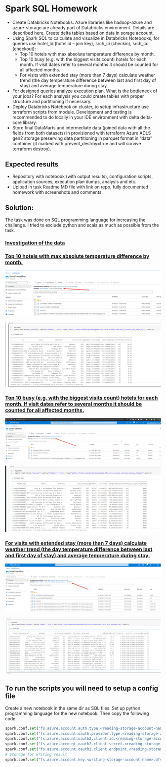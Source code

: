 # Spark SQL Homework

- Create Databricks Notebooks. Azure libraries like hadoop-azure and azure-storage are already part of Databricks environment. Details are described here. Create delta tables based on data in sorage account.
- Using Spark SQL to calculate and visualize in Databricks Notebooks, for queries use hotel_id (hotel id – join key), srch_ci (checkin), srch_co (checkout):
    - Top 10 hotels with max absolute temperature difference by month.
    - Top 10 busy (e.g. with the biggest visits count) hotels for each month. If visit dates refer to several months it should be counted for all affected months.
    - For visits with extended stay (more than 7 days) calculate weather trend (the day temperature difference between last and first day of stay) and average temperature during stay.
- For designed queries analyze execution plan. What is the bottleneck of your jobs? For each analysis you could create tables with proper structure and partitioning if necessary.
- Deploy Databricks Notebook on cluster, to setup infrastructure use terraform scripts from module. Development and testing is recommended to do locally in your IDE environment with delta delta-core library.
- Store final DataMarts and intermediate data (joined data with all the fields from both datasets) in provisioned with terraform Azure ADLS gen2 storage preserving data partitioning in parquet format in “data” container (it marked with prevent_destroy=true and will survive terraform destroy).

## Expected results
- Repository with notebook (with output results), configuration scripts, application sources, execution plan dumps, analysis and etc.
- Upload in task Readme MD file with link on repo, fully documented homework with screenshots and comments.

## Solution:
The task was done on SQL programming language for increasing the challenge. I tried to exclude python and scala as much as possible from the task.

### [Investigation of the data](./spark-sql-homework/spark-sql-hw-investigation.sql)

### [Top 10 hotels with max absolute temperature difference by month.](./spark-sql-homework/task1-top-10-hotels-max-abs-tmpr-diff.sql)

  ![result1](./img/result1.png)
  
  ![result1-2](./img/result1-2.png)
  
### [Top 10 busy (e.g. with the biggest visits count) hotels for each month. If visit dates refer to several months it should be counted for all affected months.](./spark-sql-homework/task2-top-10-busy-hotels.sql)

  ![result2](./img/result2.png)
  
  ![result2-2](./img/result2-2.png)
  
### [For visits with extended stay (more than 7 days) calculate weather trend (the day temperature difference between last and first day of stay) and average temperature during stay.](./spark-sql-homework/task3-visits-with-extended-stay.sql)

  ![result3](./img/result3.png)
  
  ![result3-2](./img/result3-2.png)
  
## To run the scripts you will need to setup a config file

Create a new notebook in the same dir as SQL files. Set up python programming language for the new notebook. Then copy the following code:
```python
spark.conf.set("fs.azure.account.auth.type.<reading-storage-account-name>.dfs.core.windows.net", "OAuth")
spark.conf.set("fs.azure.account.oauth.provider.type.<reading-storage-account-name>.dfs.core.windows.net", "org.apache.hadoop.fs.azurebfs.oauth2.ClientCredsTokenProvider")
spark.conf.set("fs.azure.account.oauth2.client.id.<reading-storage-account-name>.dfs.core.windows.net", "<application-id>")
spark.conf.set("fs.azure.account.oauth2.client.secret.<reading-storage-account-name>.dfs.core.windows.net", "<application-secret>")
spark.conf.set("fs.azure.account.oauth2.client.endpoint.<reading-storage-account-name>.dfs.core.windows.net", "https://login.microsoftonline.com/<directory-id>/oauth2/token")
# Storage for writing result
spark.conf.set("fs.azure.account.key.<writing-storage-account-name>.dfs.core.windows.net", "<secret-key>")
```
